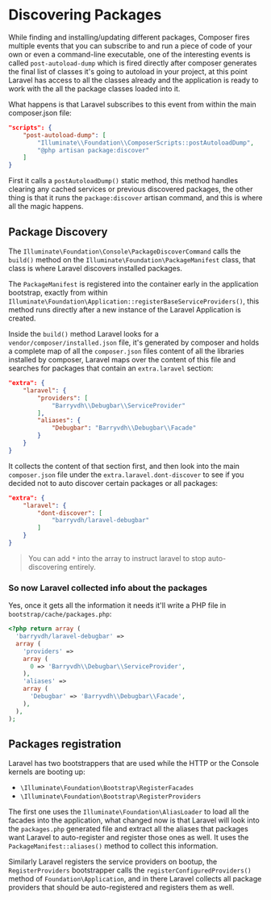 # Discovering Packages

While finding and installing/updating different packages, Composer fires multiple events that you can subscribe to and run a piece of code of your own or even a command-line executable, one of the interesting events is called `post-autoload-dump` which is fired directly after composer generates the final list of classes it's going to autoload in your project, at this point Laravel has access to all the classes already and the application is ready to work with the all the package classes loaded into it.

What happens is that Laravel subscribes to this event from within the main composer.json file:

```json
"scripts": {
    "post-autoload-dump": [
        "Illuminate\\Foundation\\ComposerScripts::postAutoloadDump",
        "@php artisan package:discover"
    ]
}
```

First it calls a `postAutoloadDump()` static method, this method handles clearing any cached services or previous discovered packages, the other thing is that it runs the `package:discover` artisan command, and this is where all the magic happens.

## Package Discovery

The `Illuminate\Foundation\Console\PackageDiscoverCommand` calls the `build()` method on the `Illuminate\Foundation\PackageManifest` class, that class is where Laravel discovers installed packages.

The `PackageManifest` is registered into the container early in the application bootstrap, exactly from within `Illuminate\Foundation\Application::registerBaseServiceProviders()`, this method runs directly after a new instance of the Laravel Application is created.

Inside the `build()` method Laravel looks for a `vendor/composer/installed.json` file, it's generated by composer and holds a complete map of all the `composer.json` files content of all the libraries installed by composer, Laravel maps over the content of this file and searches for packages that contain an `extra.laravel` section:

```json
"extra": {
    "laravel": {
        "providers": [
            "Barryvdh\\Debugbar\\ServiceProvider"
        ],
        "aliases": {
            "Debugbar": "Barryvdh\\Debugbar\\Facade"
        }
    }
}
```

It collects the content of that section first, and then look into the main `composer.json` file under the `extra.laravel.dont-discover` to see if you decided not to auto discover certain packages or all packages:

```json
"extra": {
    "laravel": {
        "dont-discover": [
            "barryvdh/laravel-debugbar"
        ]
    }
}
```

> You can add `*` into the array to instruct laravel to stop auto-discovering entirely.

### So now Laravel collected info about the packages

Yes, once it gets all the information it needs it'll write a PHP file in `bootstrap/cache/packages.php`:

```php
<?php return array (
  'barryvdh/laravel-debugbar' =>
  array (
    'providers' =>
    array (
      0 => 'Barryvdh\\Debugbar\\ServiceProvider',
    ),
    'aliases' =>
    array (
      'Debugbar' => 'Barryvdh\\Debugbar\\Facade',
    ),
  ),
);
```

## Packages registration

Laravel has two bootstrappers that are used while the HTTP or the Console kernels are booting up:

* `\Illuminate\Foundation\Bootstrap\RegisterFacades`
* `\Illuminate\Foundation\Bootstrap\RegisterProviders`

The first one uses the `Illuminate\Foundation\AliasLoader` to load all the facades into the application, what changed now is that Laravel will look into the `packages.php` generated file and extract all the aliases that packages want Laravel to auto-register and register those ones as well. It uses the `PackageManifest::aliases()` method to collect this information.

Similarly Laravel registers the service providers on bootup, the `RegisterProviders` bootstrapper calls the `registerConfiguredProviders()` method of `Foundation\Application`, and in there Laravel collects all package providers that should be auto-registered and registers them as well.

